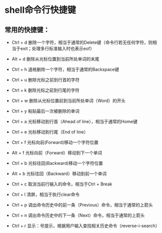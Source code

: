 # shell命令行快捷键

## 常用的快捷键：
- Ctrl + d       删除一个字符，相当于通常的Delete键（命令行若无任何字符，则相当于exit；处理多行标准输入时也表示eof）
- Alt + d      删除从光标位置到当前所处单词的末尾
- Ctrl + h       退格删除一个字符，相当于通常的Backspace键
- Ctrl + u       删除光标之前到行首的字符
- Ctrl + k       删除光标之前到行尾的字符
- Ctrl + w       删除从光标位置前到当前所处单词（Word）的开头

- Ctrl + y       粘贴最后一次被删除的单词

- Ctrl + a       光标移动到行首（Ahead of line），相当于通常的Home键
- Ctrl + e       光标移动到行尾（End of line）
- Ctrl + f       光标向前(Forward)移动一个字符位置
- Alt + f      光标向前（Forward）移动到下一个单词
- Ctrl + b       光标往回(Backward)移动一个字符位置
- Alt + b      光标往回（Backward）移动到前一个单词

- Ctrl + c       取消当前行输入的命令，相当于Ctrl + Break
- Ctrl + l       清屏，相当于执行clear命令
- Ctrl + p       调出命令历史中的前一条（Previous）命令，相当于通常的上箭头
- Ctrl + n       调出命令历史中的下一条（Next）命令，相当于通常的上箭头
- Ctrl + r       显示：号提示，根据用户输入查找相关历史命令（reverse-i-search）
